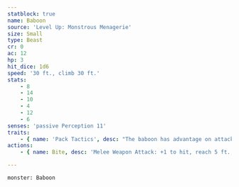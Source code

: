 ```yaml
---
statblock: true
name: Baboon
source: 'Level Up: Monstrous Menagerie'
size: Small
type: Beast
cr: 0
ac: 12
hp: 3
hit_dice: 1d6
speed: '30 ft., climb 30 ft.'
stats:
    - 8
    - 14
    - 10
    - 4
    - 12
    - 6
senses: 'passive Perception 11'
traits:
    - { name: 'Pack Tactics', desc: "The baboon has advantage on attack rolls against a creature if at least one of the baboon's allies is within 5 feet of the creature and not incapacitated." }
actions:
    - { name: Bite, desc: 'Melee Weapon Attack: +1 to hit, reach 5 ft., one target. Hit: 1 piercing damage.' }

---
```

```statblock
monster: Baboon
```
